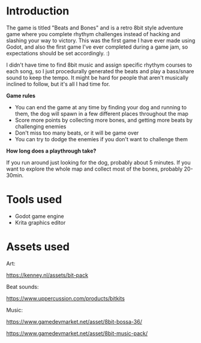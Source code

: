 # Introduction

The game is titled "Beats and Bones" and is a retro 8bit style adventure game where you complete rhythym challenges instead of hacking and slashing your way to victory.
This was the first game I have ever made using Godot, and also the first game I've ever completed during a game jam, so expectations should be set accordingly. :)

I didn't have time to find 8bit music and assign specific rhythym courses to each song, so I just procedurally generated the beats and play a bass/snare sound to keep the tempo.
It might be hard for people that aren't musically inclined to follow, but it's all I had time for.

**Game rules**

- You can end the game at any time by finding your dog and running to them, the dog will spawn in a few different places throughout the map
- Score more points by collecting more bones, and getting more beats by challenging enemies
- Don't miss too many beats, or it will be game over
- You can try to dodge the enemies if you don't want to challenge them

**How long does a playthrough take?**

If you run around just looking for the dog, probably about 5 minutes. If you want to explore the whole map and collect most of the bones, probably 20-30min.

# Tools used

- Godot game engine
- Krita graphics editor

# Assets used

Art:

https://kenney.nl/assets/bit-pack

Beat sounds:

https://www.uppercussion.com/products/bitkits

Music:

https://www.gamedevmarket.net/asset/8bit-bossa-36/

https://www.gamedevmarket.net/asset/8bit-music-pack/
